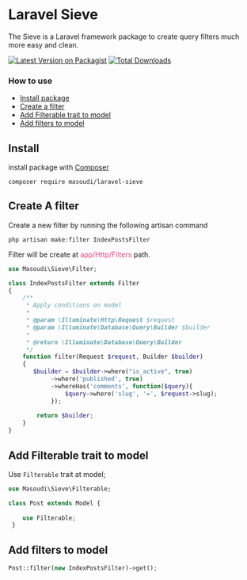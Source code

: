 # Laravel Sieve

The Sieve is a Laravel framework package to create query filters much more easy and clean.

[![Latest Version on Packagist](https://img.shields.io/packagist/v/masoudi/laravel-sieve.svg?style=flat-square)](https://packagist.org/packages/masoudi/laravel-sieve)
[![Total Downloads](https://img.shields.io/packagist/dt/masoudi/laravel-sieve.svg?style=flat-square)](https://packagist.org/packages/masoudi/laravel-sieve)

### How to use

- [Install package](#install)
- [Create a filter](#create-a-filter)
- [Add Filterable trait to model](#add-filterable-trait-to-model)
- [Add filters to model](#add-filters-to-model)

## Install

install package with [Composer](https://getcomposer.org/)

```shell
composer require masoudi/laravel-sieve
```

## Create A filter

Create a new filter by running the following artisan command

```shell
php artisan make:filter IndexPostsFilter
```

Filter will be create at <font color="#EC407A">app/Http/Filters</font> path.

```php
use Masoudi\Sieve\Filter;

class IndexPostsFilter extends Filter
{
    /**
     * Apply conditions on model
     * 
     * @param \Illuminate\Http\Request $request
     * @param \Illuminate\Database\Query\Builder $builder
     * 
     * @return \Illuminate\Database\Query\Builder
     */
    function filter(Request $request, Builder $builder)
    {
       $builder = $builder->where("is_active", true)
            ->where('published', true)
            ->whereHas('comments', function($query){
                $query->where('slug', '=', $request->slug);
            });
            
        return $builder;
    }
}
```

## Add Filterable trait to model

Use `Filterable` trait at model;

```php
use Masoudi\Sieve\Filterable;

class Post extends Model { 
    
    use Filterable;
 }
```

## Add filters to model

```php
Post::filter(new IndexPostsFilter)->get();
```
